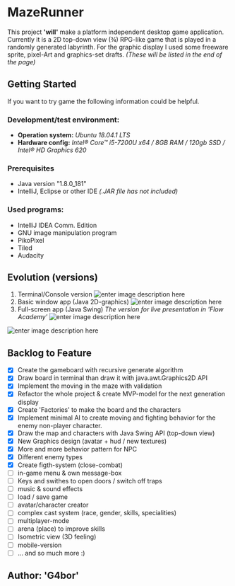 # MazeRunner
This project **'will'** make a platform independent desktop game application. Currently it is a 2D top-down view (¾) RPG-like game that is played in a randomly generated labyrinth.
For the graphic display I used some freeware sprite, pixel-Art and graphics-set drafts.
*(These will be listed in the end of the page)*
## Getting Started ##
If you want to try game the following information could be helpful.
### Development/test environment: ###
- **Operation system:** *Ubuntu 18.04.1 LTS*
- **Hardware config:** *Intel® Core™ i5-7200U x64 / 8GB RAM / 120gb SSD / Intel® HD Graphics 620*
### Prerequisites
- Java version "1.8.0_181"
- IntelliJ, Eclipse or other IDE *(.JAR file has not included)*

### Used programs:
 - IntelliJ IDEA Comm. Edition
 - GNU image manipulation program
 - PikoPixel
 - Tiled
 - Audacity
## Evolution (versions)
1. Terminal/Console version
![enter image description here](https://lh3.googleusercontent.com/g3VFal-u16ck0HmJp6l0aNO1udRLTSFcETsETgvUZE_cPyNdS7fTC1ETxk4dXIuPAbUjgJ23q0uk "First version &#40;v-0.01&#41;")
2. Basic window app (Java 2D-graphics)
![enter image description here](https://lh3.googleusercontent.com/1RbK8zzNRatq1NsrlBrmSTNhYIi4PADGFs0j5wQ0lgA5UcA_M5MeEG2_nAhS6GYR5x6gj0kdxSJU "Second version &#40;v-0.1&#41;")
3. Full-screen app (Java Swing)
*The version for live presentation in 'Flow Academy'*
![enter image description here](https://lh3.googleusercontent.com/uSLD3vCZe8Cx3fH2pbIM399TYBfzx_T-PnxgLL7l-1r62CfYOOzHxuLlaFzT6GAdgaw_Myxg3BHw "Main menu")

![enter image description here](https://lh3.googleusercontent.com/j8-iPGlXanTJkKvsgXPINw71unLcAYjdQtgJ9RWrf__7jpWxnXMWzhjIkpeGCmCEaXf-P7btW7FT "Fight in the maze &#40;screenshot&#41;")

## Backlog to Feature

 - [x] Create the gameboard with recursive generate algorithm
 - [x] Draw board in terminal than draw it  with java.awt.Graphics2D API
 - [x] Implement the moving in the maze with validation
 - [x] Refactor the whole project & create MVP-model for the next generation display
 - [x] Create 'Factories' to make the board and the  characters
 - [x] Implement minimal AI to create moving and fighting behavior for the enemy non-player character.
 - [x] Draw the map and characters with Java Swing API (top-down view)
 - [x] New Graphics design (avatar + hud / new textures)
 - [x] More and more behavior pattern for NPC
 - [x] Different enemy types
 - [x] Create figth-system (close-combat)
 - [ ] in-game menu & own message-box
 - [ ] Keys and swithes to open doors / switch off traps
 - [ ] music & sound effects
 - [ ] load / save game
 - [ ] avatar/character creator
 - [ ] complex cast system (race, gender, skills, specialities)
 - [ ] multiplayer-mode
 - [ ] arena (place) to improve skills
 - [ ] Isometric view (3D feeling)
 - [ ] mobile-version
 - [ ] ... and so much more :)

## Author:  'G4bor'
<!--stackedit_data:
eyJoaXN0b3J5IjpbMTQ2MzE2NTg5OSwxMjEzODg2NTYwLDE2MD
MyNzMwNDksMTgzMTM0NzI2MCwtMTkwNTkxMjExNywxODczMzU3
NTMzLDIwNTgyOTQ5MTYsMzY0NzQwMzI4LDEwODI0MDIyOTIsLT
E5OTg5MjkzMjUsMTA3OTAwODc2MV19
-->